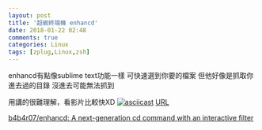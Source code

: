```yaml
---
layout: post
title: '超級終端機 enhancd'
date: 2018-01-22 02:48
comments: true
categories: Linux
tags: [zplug,Linux,zsh]
---
```

enhancd有點像sublime text功能一樣
可快速選到你要的檔案
但他好像是抓取你進去過的目錄
沒進去可能無法抓到

用講的很難理解，看影片比較快XD
[![asciicast](https://asciinema.org/a/RPKiErqRYCGKIGfpDuvm0safe.png)](https://asciinema.org/a/RPKiErqRYCGKIGfpDuvm0safe)
[URL](https://asciinema.org/a/RPKiErqRYCGKIGfpDuvm0safe)

[b4b4r07/enhancd: A next-generation cd command with an interactive filter](https://github.com/b4b4r07/enhancd)